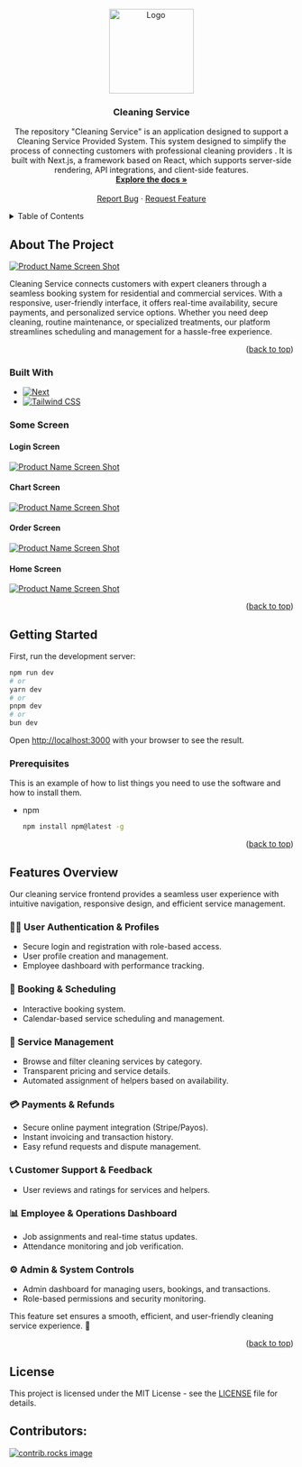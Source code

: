 <br />
<div align="center">
  <a href="https://github.com/lvakhoa/clean_service_fe">
    <img src="public\images\Header\Logo.svg" alt="Logo" width="150" height="150">
  </a>

<h3 align="center">Cleaning Service</h3>

  <p align="center">
    The repository "Cleaning Service" is an application designed to support a Cleaning Service Provided System. This system designed to simplify the process of connecting customers with professional cleaning providers . It is built with Next.js, a framework based on React, which supports server-side rendering, API integrations, and client-side features.
    <br />
    <a href="https://github.com/lvakhoa/clean_service_fe"><strong>Explore the docs »</strong></a>
    <br />
    <br />
    <a href="https://github.com/lvakhoa/clean_service_fe/issues/new?labels=bug">Report Bug</a>
    ·
    <a href="https://github.com/lvakhoa/clean_service_fe/issues/new?labels=enhancement">Request Feature</a>
  </p>
</div>

<details>
  <summary>Table of Contents</summary>
  <ol>
    <li>
      <a href="#about-the-project">About The Project</a>
      <ul>
        <li><a href="#built-with">Built With</a></li>
        <li><a href="#built-with">Some Screen</a></li>
      </ul>
    </li>
    <li>
      <a href="#getting-started">Getting Started</a>
      <ul>
        <li><a href="#prerequisites">Prerequisites</a></li>
      </ul>
    </li>
    <li><a href="#usage">Usage</a></li>
    <li><a href="#contributors">Contributors</a></li>
  </ol>
</details>

## About The Project

[![Product Name Screen Shot][product-screenshot]](https://example.com)

Cleaning Service connects customers with expert cleaners through a seamless booking system for residential and commercial services. With a responsive, user-friendly interface, it offers real-time availability, secure payments, and personalized service options. Whether you need deep cleaning, routine maintenance, or specialized treatments, our platform streamlines scheduling and management for a hassle-free experience.

<p align="right">(<a href="#readme-top">back to top</a>)</p>

### Built With

- [![Next][Next.js]][Next-url]
- [![Tailwind CSS][Tailwind CSS Badge]][Tailwind CSS URL]

### Some Screen

#### Login Screen

[![Product Name Screen Shot][login-page]](https://example.com)

#### Chart Screen

[![Product Name Screen Shot][chart-page]](https://example.com)

#### Order Screen

[![Product Name Screen Shot][order-page]](https://example.com)

#### Home Screen

[![Product Name Screen Shot][home-page]](https://example.com)

<p align="right">(<a href="#readme-top">back to top</a>)</p>

## Getting Started

First, run the development server:

```bash
npm run dev
# or
yarn dev
# or
pnpm dev
# or
bun dev
```

Open [http://localhost:3000](http://localhost:3000) with your browser to see the result.

### Prerequisites

This is an example of how to list things you need to use the software and how to install them.

- npm
  ```sh
  npm install npm@latest -g
  ```

<p align="right">(<a href="#readme-top">back to top</a>)</p>

## Features Overview

Our cleaning service frontend provides a seamless user experience with intuitive navigation, responsive design, and efficient service management.

### 🧑‍💼 User Authentication & Profiles
- Secure login and registration with role-based access.
- User profile creation and management.
- Employee dashboard with performance tracking.

### 📅 Booking & Scheduling
- Interactive booking system.
- Calendar-based service scheduling and management.

### 🧹 Service Management
- Browse and filter cleaning services by category.
- Transparent pricing and service details.
- Automated assignment of helpers based on availability.

### 💳 Payments & Refunds
- Secure online payment integration (Stripe/Payos).
- Instant invoicing and transaction history.
- Easy refund requests and dispute management.

### 📞 Customer Support & Feedback
- User reviews and ratings for services and helpers.

### 📊 Employee & Operations Dashboard
- Job assignments and real-time status updates.
- Attendance monitoring and job verification.

### ⚙️ Admin & System Controls
- Admin dashboard for managing users, bookings, and transactions.
- Role-based permissions and security monitoring.

This feature set ensures a smooth, efficient, and user-friendly cleaning service experience. 🚀

<p align="right">(<a href="#readme-top">back to top</a>)</p>

## License

This project is licensed under the MIT License - see the [LICENSE](LICENSE) file for details.

## Contributors:

<a href="https://github.com/lvakhoa/clean_service_fe/graphs/contributors">
  <img src="https://contrib.rocks/image?repo=lvakhoa/clean_service_fe" alt="contrib.rocks image" />
</a>

[contributors-shield]: https://img.shields.io/github/contributors/github_username/repo_name.svg?style=for-the-badge
[contributors-url]: https://github.com/ASE-UIT/05.-Import-and-Export-Goods-Entrusted-System-FrontEnd/graphs/contributors
[forks-shield]: https://img.shields.io/github/forks/github_username/repo_name.svg?style=for-the-badge
[forks-url]: https://github.com/github_username/repo_name/network/members
[stars-shield]: https://img.shields.io/github/stars/github_username/repo_name.svg?style=for-the-badge
[stars-url]: https://github.com/github_username/repo_name/stargazers
[issues-shield]: https://img.shields.io/github/issues/github_username/repo_name.svg?style=for-the-badge
[issues-url]: https://github.com/github_username/repo_name/issues
[license-shield]: https://img.shields.io/github/license/github_username/repo_name.svg?style=for-the-badge
[license-url]: https://github.com/github_username/repo_name/blob/master/LICENSE.txt
[linkedin-shield]: https://img.shields.io/badge/-LinkedIn-black.svg?style=for-the-badge&logo=linkedin&colorB=555
[linkedin-url]: https://linkedin.com/in/linkedin_username
[product-screenshot]: public/images/readme/readme-sample.png
[login-page]: public/images/readme/LoginPage.png
[chart-page]: public/images/readme/Chart.png
[order-page]: public/images/readme/Order.png
[customer-page]: public/images/readme/CustomerInfo.png
[home-page]: public/images/readme/Home@2x.png
[Next.js]: https://img.shields.io/badge/next.js-000000?style=for-the-badge&logo=nextdotjs&logoColor=white
[Next-url]: https://nextjs.org/
[React.js]: https://img.shields.io/badge/React-20232A?style=for-the-badge&logo=react&logoColor=61DAFB
[React-url]: https://reactjs.org/
[Vue.js]: https://img.shields.io/badge/Vue.js-35495E?style=for-the-badge&logo=vuedotjs&logoColor=4FC08D
[Vue-url]: https://vuejs.org/
[Angular.io]: https://img.shields.io/badge/Angular-DD0031?style=for-the-badge&logo=angular&logoColor=white
[Angular-url]: https://angular.io/
[Svelte.dev]: https://img.shields.io/badge/Svelte-4A4A55?style=for-the-badge&logo=svelte&logoColor=FF3E00
[Svelte-url]: https://svelte.dev/
[Laravel.com]: https://img.shields.io/badge/Laravel-FF2D20?style=for-the-badge&logo=laravel&logoColor=white
[Laravel-url]: https://laravel.com
[Bootstrap.com]: https://img.shields.io/badge/Bootstrap-563D7C?style=for-the-badge&logo=bootstrap&logoColor=white
[Bootstrap-url]: https://getbootstrap.com
[JQuery.com]: https://img.shields.io/badge/jQuery-0769AD?style=for-the-badge&logo=jquery&logoColor=white
[JQuery-url]: https://jquery.com
[Tailwind CSS Badge]: https://img.shields.io/badge/TailwindCSS-06B6D4?style=for-the-badge&logo=tailwindcss&logoColor=white
[Tailwind CSS URL]: https://tailwindcss.com/
